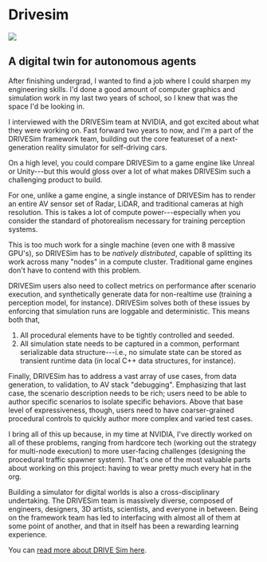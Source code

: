 # Drivesim

![](https://blogs.nvidia.com/wp-content/uploads/2021/04/image-2.png)

<div id="modal-scroll-point"/>

<div id="modal-subtitle-container"><h2 id="modal-subtitle">A digital twin for autonomous agents</h2></div>

After finishing undergrad, I wanted to find a job where I could sharpen my engineering skills. I'd done a good amount of computer graphics and simulation work in my last two years of school, so I knew that was the space I'd be looking in.

I interviewed with the DRIVESim team at NVIDIA, and got excited about what they were working on. Fast forward two years to now, and I'm a part of the DRIVESim framework team, building out the core featureset of a next-generation reality simulator for self-driving cars.

On a high level, you could compare DRIVESim to a game engine like Unreal or Unity---but this would gloss over a lot of what makes DRIVESim such a challenging product to build.

For one, unlike a game engine, a single instance of DRIVESim has to render an entire AV sensor set of Radar, LiDAR, and traditional cameras at high resolution. This is takes a lot of compute power---especially when you consider the standard of photorealism necessary for training perception systems.

This is too much work for a single machine (even one with 8 massive GPU's), so DRIVESim has to be _natively distributed_, capable of splitting its work across many "nodes" in a compute cluster. Traditional game engines don't have to contend with this problem.

DRIVESim users also need to collect metrics on performance after scenario execution, and synthetically generate data for non-realtime use (training a perception model, for instance). DRIVESim solves both of these issues by enforcing that simulation runs are loggable and deterministic. This means both that,

1. All procedural elements have to be tightly controlled and seeded.
2. All simulation state needs to be captured in a common, performant serializable data structure---i.e., no simulate state can be stored as transient runtime data (in local C++ data structures, for instance).

Finally, DRIVESim has to address a vast array of use cases, from data generation, to validation, to AV stack "debugging". Emphasizing that last case, the scenario description needs to be rich; users need to be able to author specific scenarios to isolate specific behaviors. Above that base level of expressiveness, though, users need to have coarser-grained procedural controls to quickly author more complex and varied test cases.

I bring all of this up because, in my time at NVIDIA, I've directly worked on all of these problems, ranging from hardcore tech (working out the strategy for multi-node execution) to more user-facing challenges (designing the procedural traffic spawner system). That's one of the most valuable parts about working on this project: having to wear pretty much every hat in the org.

Building a simulator for digital worlds is also a cross-disciplinary undertaking. The DRIVESim team is massively diverse, composed of engineers, designers, 3D artists, scientists, and everyone in between. Being on the framework team has led to interfacing with almost all of them at some point of another, and that in itself has been a rewarding learning experience.

You can [read more about DRIVE Sim here](https://developer.nvidia.com/drive/drive-sim#:~:text=NVIDIA%20DRIVE%20Sim%E2%84%A2%20is,and%20accelerating%20time%20to%20market.).